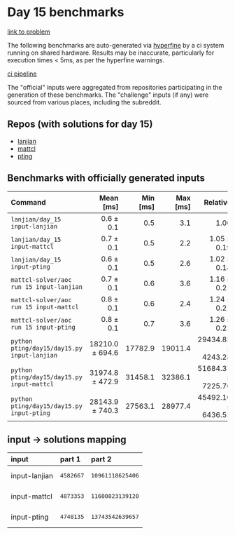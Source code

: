 # Day 15 benchmarks

[link to problem](http://adventofcode.com/2022/day/15)

The following benchmarks are auto-generated via [hyperfine](https://github.com/sharkdp/hyperfine) by a ci system running on shared hardware. Results may be inaccurate, particularly for execution times < 5ms, as per the hyperfine warnings.

[ci pipeline](http://ci.papercode.net:8080/teams/aoc2022/pipelines/aoc-compare-2022)

The "official" inputs were aggregated from repositories participating in the generation of these benchmarks. The "challenge" inputs (if any) were sourced from various places, including the subreddit.

## Repos (with solutions for day 15)


- [lanjian](https://github.com/LanJian/aoc-2022)
- [mattcl](https://github.com/mattcl/aoc2022)
- [pting](https://github.com/pting/aoc2022)

## Benchmarks with officially generated inputs
| Command | Mean [ms] | Min [ms] | Max [ms] | Relative |
|:---|---:|---:|---:|---:|
| `lanjian/day_15 input-lanjian` | 0.6 ± 0.1 | 0.5 | 3.1 | 1.00 |
| `lanjian/day_15 input-mattcl` | 0.7 ± 0.1 | 0.5 | 2.2 | 1.05 ± 0.19 |
| `lanjian/day_15 input-pting` | 0.6 ± 0.1 | 0.5 | 2.6 | 1.02 ± 0.18 |
| `mattcl-solver/aoc run 15 input-lanjian` | 0.7 ± 0.1 | 0.6 | 3.6 | 1.16 ± 0.21 |
| `mattcl-solver/aoc run 15 input-mattcl` | 0.8 ± 0.1 | 0.6 | 2.4 | 1.24 ± 0.21 |
| `mattcl-solver/aoc run 15 input-pting` | 0.8 ± 0.1 | 0.7 | 3.6 | 1.26 ± 0.23 |
| `python pting/day15/day15.py input-lanjian` | 18210.0 ± 694.6 | 17782.9 | 19011.4 | 29434.83 ± 4243.28 |
| `python pting/day15/day15.py input-mattcl` | 31974.8 ± 472.9 | 31458.1 | 32386.1 | 51684.37 ± 7225.76 |
| `python pting/day15/day15.py input-pting` | 28143.9 ± 740.3 | 27563.1 | 28977.4 | 45492.10 ± 6436.55 |

## input -> solutions mapping
|input|part 1|part 2|
|:---|:---|:---|
|input-lanjian|<pre>4582667</pre>|<pre>10961118625406</pre>|
|input-mattcl|<pre>4873353</pre>|<pre>11600823139120</pre>|
|input-pting|<pre>4748135</pre>|<pre>13743542639657</pre>|
